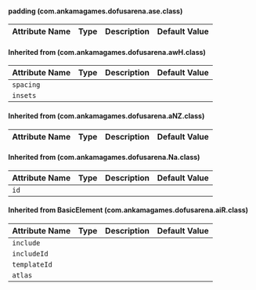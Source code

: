 #### padding (com.ankamagames.dofusarena.ase.class)

| Attribute Name | Type | Description | Default Value |
|-----|----|---|---|
#### Inherited from  (com.ankamagames.dofusarena.awH.class)

| Attribute Name | Type | Description | Default Value |
|-----|----|---|---|
|``spacing``|        |        |
|``insets``|        |        |
#### Inherited from  (com.ankamagames.dofusarena.aNZ.class)

| Attribute Name | Type | Description | Default Value |
|-----|----|---|---|
#### Inherited from  (com.ankamagames.dofusarena.Na.class)

| Attribute Name | Type | Description | Default Value |
|-----|----|---|---|
|``id``|        |        |
#### Inherited from BasicElement (com.ankamagames.dofusarena.aiR.class)

| Attribute Name | Type | Description | Default Value |
|-----|----|---|---|
|``include``|        |        |
|``includeId``|        |        |
|``templateId``|        |        |
|``atlas``|        |        |
